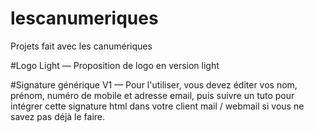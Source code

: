 # lescanumeriques
Projets fait avec les canumériques

#Logo Light
—
Proposition de logo en version light


#Signature générique V1
—
Pour l'utiliser, vous devez éditer vos nom, prénom, numéro de mobile et adresse email, puis suivre un tuto pour intégrer cette signature html dans votre client mail / webmail si vous ne savez pas déjà le faire.

